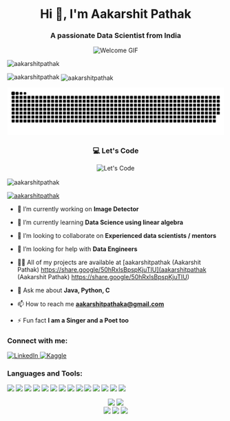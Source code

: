 <h1 align="center">Hi 👋, I'm Aakarshit Pathak</h1>
<h3 align="center">A passionate Data Scientist from India</h3>

<div align="center">
  <img src="https://user-images.githubusercontent.com/74038190/212748842-9fcbad5b-6173-4175-8a61-521f3dbb7514.gif" width="600" alt="Welcome GIF"/>
</div>

<p align="left"> <img src="https://komarev.com/ghpvc/?username=aakarshitpathak&label=Profile%20views&color=0e75b6&style=flat" alt="aakarshitpathak" /> </p>

<p><img align="left" src="https://github-readme-stats.vercel.app/api/top-langs?username=aakarshitpathak&show_icons=true&locale=en&layout=compact" alt="aakarshitpathak" /></p>

<p>&nbsp;<img align="center" src="https://github-readme-stats.vercel.app/api?username=aakarshitpathak&show_icons=true&locale=en" alt="aakarshitpathak" /></p>

<!-- Let's Code Section -->
<div align="center">

![Snake animation](https://raw.githubusercontent.com/aakarshitpathak/aakarshitpathak/output/snake.svg)








### 💻 Let's Code  

<img src="https://github.com/user-attachments/assets/fddcdbcd-5ea2-4416-9f59-ca7fd9394aca" width="300" alt="Let's Code"/>

</div>


<p><img align="center" src="https://github-readme-streak-stats.herokuapp.com/?user=aakarshitpathak&" alt="aakarshitpathak" /></p>


<p align="left"> <a href="https://github.com/ryo-ma/github-profile-trophy"><img src="https://github-profile-trophy.vercel.app/?username=aakarshitpathak" alt="aakarshitpathak" /></a> </p>

- 🔭 I’m currently working on **Image Detector**

- 🌱 I’m currently learning **Data Science using linear algebra**

- 👯 I’m looking to collaborate on **Experienced data scientists / mentors**

- 🤝 I’m looking for help with **Data Engineers**

- 👨‍💻 All of my projects are available at [aakarshitpathak (Aakarshit Pathak) https://share.google/50hRxlsBpspKjuTIU](aakarshitpathak (Aakarshit Pathak) https://share.google/50hRxlsBpspKjuTIU)

- 💬 Ask me about **Java, Python, C**

- 📫 How to reach me **aakarshitpathaka@gmail.com**

- ⚡ Fun fact **I am a Singer and a Poet too**

<h3 align="left">Connect with me:</h3>
<p align="left">
  <!-- LinkedIn -->
  <a href="https://www.linkedin.com/in/aakarshitpathak" target="_blank">
    <img src="https://user-images.githubusercontent.com/74038190/235294012-0a55e343-37ad-4b0f-924f-c8431d9d2483.gif" width="100" alt="LinkedIn"/>
  </a>

  <!-- Kaggle -->
  <a href="https://www.kaggle.com/aakarshitpathak" target="_blank">
    <img src="https://cdn.dribbble.com/userupload/20867770/file/original-cd82e683da822aea58767e007bac77a8.gif" width="100" alt="Kaggle"/>
  </a>
</p>


<h3 align="left">Languages and Tools:</h3>
<p align="left"> 
  <img src="https://user-images.githubusercontent.com/74038190/212257472-08e52665-c503-4bd9-aa20-f5a4dae769b5.gif" width="100"> 
  <img src="https://user-images.githubusercontent.com/74038190/212257468-1e9a91f1-b626-4baa-b15d-5c385dfa7ed2.gif" width="100"> 
  <img src="https://user-images.githubusercontent.com/74038190/212257465-7ce8d493-cac5-494e-982a-5a9deb852c4b.gif" width="100"> 
  <img src="https://user-images.githubusercontent.com/74038190/212281763-e6ecd7ef-c4aa-45b6-a97c-f33f6bb592bd.gif" width="100">
  <img src="https://i.pinimg.com/originals/a9/60/92/a96092779e8f23078ac8a600cda7bf72.gif" width ="150" />
  <img src="https://www.gif-maniac.com/gifs/50/49738.gif" width ="70" />
  <img src="https://user-images.githubusercontent.com/42931974/68615320-d6bf3380-04e8-11ea-84f8-dcef049f1ed3.gif" width ="100" />
  <img src="https://encrypted-tbn0.gstatic.com/images?q=tbn:ANd9GcTCpCB6Du8H6Lrm5WIbDcdW59uqoSiL-eeTlw&s"  width ="100" />
  <img src="https://seaborn.pydata.org/_images/logo-tall-lightbg.svg"  width ="100" />
  <img src="https://d1jnx9ba8s6j9r.cloudfront.net/blog/wp-content/uploads/2017/07/Python-Numpy_05.gif"  width ="150" />
  <img src="https://www.pistalix.in/wp-content/uploads/2018/11/mysql.gif" width ="150" />
  <img src="https://github.com/user-attachments/assets/472d5eda-41a5-43d7-affc-d7071673166c" width="140" />
  <img src="https://media.tenor.com/Y-8Qtpt5Z4EAAAAM/unreal-engine-5-in-le-head.gif" width="150" />
  <img src="https://gifdb.com/images/high/linux-system-logo-28q2azohfou6zw42.gif" width="100"  />

</div>

</p>


<div align="center">
  <img height=200" src="https://media.tenor.com/qDOh4O3R7JsAAAAM/mikaz.gif"  />
  <img height="500" src="https://media2.giphy.com/media/v1.Y2lkPTZjMDliOTUyYWhuZWFubnc0cmxkbHplcHVla251cHBraHF1OGN3em05ZDdvdHdhbyZlcD12MV9naWZzX3NlYXJjaCZjdD1n/KQudn68sJ7QIeOsMkv/200.gif"  />
</div>
<div align="center">
  <img src="https://user-images.githubusercontent.com/74038190/213866269-5d00981c-7c98-46d7-8a8e-16f462f15227.gif" width="200" />
  <img src="https://user-images.githubusercontent.com/74038190/213866269-5d00981c-7c98-46d7-8a8e-16f462f15227.gif" width="200" />
  <img src="https://user-images.githubusercontent.com/74038190/213866269-5d00981c-7c98-46d7-8a8e-16f462f15227.gif" width="200" />
</div>
